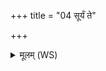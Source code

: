 +++
title = "04 सूर्यं ते"

+++
<details><summary>मूलम् (WS)</summary>

सूर्यं ते द्यावापृथिवीवन्तमृच्छन्तु ये माघायवः प्रतीच्या दिशो ऽभिदासान् ॥ ५ ॥
</details>